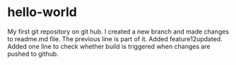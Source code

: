 # hello-world
My first git repository on git hub. I created a new branch and made changes to readme.md file. The previous line is part of it. Added feature12updated. Added one line to check whether build is triggered when changes are pushed to github.
